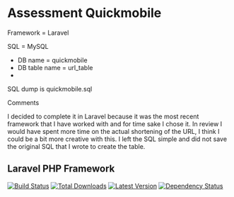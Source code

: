 Assessment Quickmobile 
======================
Framework = Laravel 

SQL = MySQL 
  - DB name = quickmobile
  - DB table name = url_table
  - 
SQL dump is quickmobile.sql

Comments 

I decided to complete it in Laravel because it was the most recent framework that I have worked with and for time sake I chose it. In review I would have spent more time on the actual shortening of the URL, I think I could be a bit more creative with this. I left the SQL simple and did not save the original SQL that I wrote to create the table. 




## Laravel PHP Framework

[![Build Status](https://img.shields.io/travis/laravel/framework.svg)](https://travis-ci.org/laravel/framework)
[![Total Downloads](https://img.shields.io/packagist/dt/laravel/framework.svg)](https://packagist.org/packages/laravel/framework)
[![Latest Version](https://img.shields.io/github/tag/laravel/framework.svg)](https://github.com/laravel/framework/releases)
[![Dependency Status](https://www.versioneye.com/php/laravel:framework/badge.svg)](https://www.versioneye.com/php/laravel:framework)
